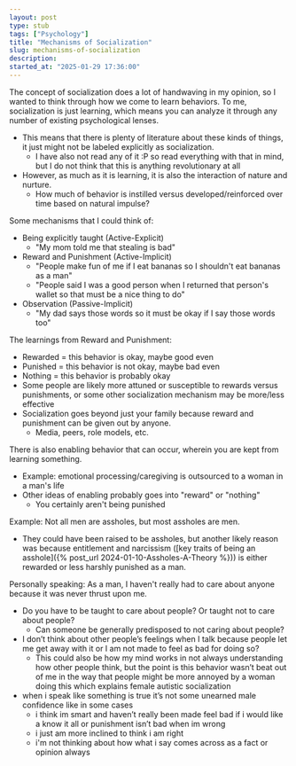 ```yaml
---
layout: post
type: stub
tags: ["Psychology"]
title: "Mechanisms of Socialization"
slug: mechanisms-of-socialization
description:
started_at: "2025-01-29 17:36:00"
---
```


The concept of socialization does a lot of handwaving in my opinion, so I wanted to think through how we come to learn behaviors. To me, socialization is just learning, which means you can analyze it through any number of existing psychological lenses.
* This means that there is plenty of literature about these kinds of things, it just might not be labeled explicitly as socialization.
    * I have also not read any of it :P so read everything with that in mind, but I do not think that this is anything revolutionary at all
* However, as much as it is learning, it is also the interaction of nature and nurture.
    * How much of behavior is instilled versus developed/reinforced over time based on natural impulse?

Some mechanisms that I could think of:
* Being explicitly taught (Active-Explicit)
    * "My mom told me that stealing is bad"
* Reward and Punishment (Active-Implicit)
    * "People make fun of me if I eat bananas so I shouldn't eat bananas as a man"
    * "People said I was a good person when I returned that person's wallet so that must be a nice thing to do"
* Observation (Passive-Implicit)
    * "My dad says those words so it must be okay if I say those words too"

The learnings from Reward and Punishment:
* Rewarded = this behavior is okay, maybe good even
* Punished = this behavior is not okay, maybe bad even
* Nothing = this behavior is probably okay
* Some people are likely more attuned or susceptible to rewards versus punishments, or some other socialization mechanism may be more/less effective
* Socialization goes beyond just your family because reward and punishment can be given out by anyone.
    * Media, peers, role models, etc.

There is also enabling behavior that can occur, wherein you are kept from learning something.
* Example: emotional processing/caregiving is outsourced to a woman in a man's life
* Other ideas of enabling probably goes into "reward" or "nothing"
    * You certainly aren't being punished

Example: Not all men are assholes, but most assholes are men.
* They could have been raised to be assholes, but another likely reason was because entitlement and narcissism ([key traits of being an asshole]({% post_url 2024-01-10-Assholes-A-Theory %})) is either rewarded or less harshly punished as a man.

Personally speaking: As a man, I haven't really had to care about anyone because it was never thrust upon me.
* Do you have to be taught to care about people? Or taught not to care about people?
    * Can someone be generally predisposed to not caring about people?
* I don’t think about other people’s feelings when I talk because people let me get away with it or I am not made to feel as bad for doing so?
    * This could also be how my mind works in not always understanding how other people think, but the point is this behavior wasn’t beat out of me in the way that people might be more annoyed by a woman doing this which explains female autistic socialization 
* when i speak like something is true it’s not some unearned male confidence like in some cases
    * i think im smart and haven’t really been made feel bad if i would like a know it all or punishment isn’t bad when im wrong 
    * i just am more inclined to think i am right 
    * i'm not thinking about how what i say comes across as a fact or opinion always
